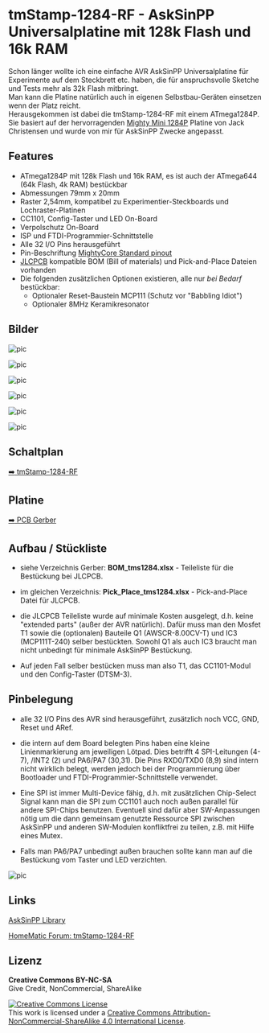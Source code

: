 
# tmStamp-1284-RF - AskSinPP Universalplatine mit 128k Flash und 16k RAM

Schon länger wollte ich eine einfache AVR AskSinPP Universalplatine für Experimente auf dem Steckbrett etc. haben, die für anspruchsvolle Sketche und Tests mehr als 32k Flash mitbringt.<br>
Man kann die Platine natürlich auch in eigenen Selbstbau-Geräten einsetzen wenn der Platz reicht.<br>
Herausgekommen ist dabei die tmStamp-1284-RF mit einem ATmega1284P.<br>
Sie basiert auf der hervorragenden [Mighty Mini 1284P](https://github.com/JChristensen/mini1284) Platine von Jack Christensen und wurde von mir für AskSinPP Zwecke angepasst.


## Features

- ATmega1284P mit 128k Flash und 16k RAM, es ist auch der ATmega644 (64k Flash, 4k RAM) bestückbar
- Abmessungen 79mm x 20mm
- Raster 2,54mm, kompatibel zu Experimentier-Steckboards und Lochraster-Platinen
- CC1101, Config-Taster und LED On-Board
- Verpolschutz On-Board
- ISP und FTDI-Programmier-Schnittstelle
- Alle 32 I/O Pins herausgeführt
- Pin-Beschriftung [MightyCore Standard pinout](https://github.com/MCUdude/MightyCore#pinout)
- [JLCPCB](https://jlcpcb.com/) kompatible BOM (Bill of materials) und Pick-and-Place Dateien vorhanden
- Die folgenden zusätzlichen Optionen existieren, alle nur *bei Bedarf* bestückbar:
  - Optionaler Reset-Baustein MCP111 (Schutz vor "Babbling Idiot")
  - Optionaler 8MHz Keramikresonator


## Bilder

![pic](Images/tmStamp-1284-RF_01.png)

![pic](Images/tmStamp-1284-RF_02.jpg)

![pic](Images/tmStamp-1284-RF_03.jpg)

![pic](Images/tmStamp-1284-RF_04.jpg)

![pic](Images/tmStamp-1284-RF_05.jpg)

![pic](Images/tmStamp-1284-RF_FreqTest.png)


## Schaltplan

[:arrow_right: tmStamp-1284-RF](https://github.com/TomMajor/SmartHome/tree/master/PCB/tmStamp-1284-RF/Files/tmStamp-1284-RF.pdf)


## Platine

[:arrow_right: PCB Gerber](Gerber)


## Aufbau / Stückliste

- siehe Verzeichnis Gerber: **BOM_tms1284.xlsx** - Teileliste für die Bestückung bei JLCPCB.

- im gleichen Verzeichnis: **Pick_Place_tms1284.xlsx** - Pick-and-Place Datei für JLCPCB.

- die JLCPCB Teileliste wurde auf minimale Kosten ausgelegt, d.h. keine "extended parts" (außer der AVR natürlich). Dafür muss man den Mosfet T1 sowie die (optionalen) Bauteile Q1 (AWSCR-8.00CV-T) und IC3 (MCP111T-240) selber bestückten. Sowohl Q1 als auch IC3 braucht man nicht unbedingt für minimale AskSinPP Bestückung.

- Auf jeden Fall selber bestücken muss man also T1, das CC1101-Modul und den Config-Taster (DTSM-3).


## Pinbelegung

- alle 32 I/O Pins des AVR sind herausgeführt, zusätzlich noch VCC, GND, Reset und ARef.

- die intern auf dem Board belegten Pins haben eine kleine Linienmarkierung am jeweiligen Lötpad. Dies betrifft 4 SPI-Leitungen (4-7), /INT2 (2) und PA6/PA7 (30,31). Die Pins RXD0/TXD0 (8,9) sind intern nicht wirklich belegt, werden jedoch bei der Programmierung über Bootloader und FTDI-Programmier-Schnittstelle verwendet.

- Eine SPI ist immer Multi-Device fähig, d.h. mit zusätzlichen Chip-Select Signal kann man die SPI zum CC1101 auch noch außen parallel für andere SPI-Chips benutzen. Eventuell sind dafür aber SW-Anpassungen nötig um die dann gemeinsam genutzte Ressource SPI zwischen AskSinPP und anderen SW-Modulen konfliktfrei zu teilen, z.B. mit Hilfe eines Mutex.

- Falls man PA6/PA7 unbedingt außen brauchen sollte kann man auf die Bestückung vom Taster und LED verzichten.

![pic](Images/tmStamp-1284-RF_06.png)


## Links

[AskSinPP Library](https://github.com/pa-pa/AskSinPP)

[HomeMatic Forum: tmStamp-1284-RF](https://homematic-forum.de/forum/viewtopic.php?f=76&t=71463)


## Lizenz

**Creative Commons BY-NC-SA**<br>
Give Credit, NonCommercial, ShareAlike

<a rel="license" href="http://creativecommons.org/licenses/by-nc-sa/4.0/"><img alt="Creative Commons License" style="border-width:0" src="https://i.creativecommons.org/l/by-nc-sa/4.0/88x31.png" /></a><br />This work is licensed under a <a rel="license" href="http://creativecommons.org/licenses/by-nc-sa/4.0/">Creative Commons Attribution-NonCommercial-ShareAlike 4.0 International License</a>.
